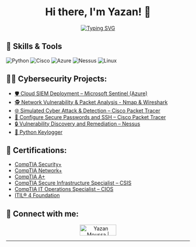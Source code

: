 <h1 align="center">Hi there, I'm Yazan! 👋</h1>


<p align="center">
  <a href="https://git.io/typing-svg">
    <img src="https://readme-typing-svg.demolab.com/?lines=Cybersecurity+and+Networking+Professional+;Welcome+To+My+Github!&center=true&size=35&width=800&height=200" alt="Typing SVG" />
  </a>
</p>


## 🔧 Skills & Tools

![Python](https://img.shields.io/badge/Python-3776AB?style=flat&logo=python&logoColor=white)
![Cisco](https://img.shields.io/badge/Cisco-000?style=flat&logo=Cisco&logoColor=white)
![Azure](https://img.shields.io/badge/Microsoft_Azure-008AD7?style=flat&logo=azure&logoColor=white)
![Nessus](https://img.shields.io/badge/Nessus-FF0000?style=flat&logo=nessus&logoColor=white)
![Linux](https://img.shields.io/badge/Linux-FCC624?style=flat&logo=linux&logoColor=black)





<h2>👨‍💻 Cybersecurity Projects:</h2>

- [🛡️ Cloud SIEM Deployment – Microsoft Sentinel (Azure)](https://github.com/SlashHasher/SIEM-Deployment/tree/main)
- [🕵️ Network Vulnerability & Packet Analysis - Nmap & Wireshark](https://github.com/SlashHasher/Nmap_Wireshark/tree/main)
- [🌐 Simulated Cyber Attack & Detection – Cisco Packet Tracer](https://github.com/SlashHasher/Cisco-ACL/blob/main/README.md)
- [🔗 Configure Secure Passwords and SSH – Cisco Packet Tracer](https://github.com/SlashHasher/CISCO-SSH/blob/main/README.md)
- [🔒 Vulnerability Discovery and Remediation – Nessus](https://github.com/SlashHasher/Nessus/tree/main)
- [🔑 Python Keylogger](https://github.com/SlashHasher/PythonKeylogger)

<h2>📜 Certifications:</h2>

- [CompTIA Security+](https://www.certmetrics.com/comptia/public/verification.aspx?code=4W45Y1F92Z0LF0CT)
- [CompTIA Network+](https://www.certmetrics.com/comptia/public/verification.aspx?code=TJ64RHE9B8PPV35B)
- [CompTIA A+ ](https://www.certmetrics.com/comptia/public/verification.aspx?code=71MVM98WDYK0F2CC)
- [CompTIA Secure Infrastructure Specialist – CSIS](https://www.credly.com/badges/d3c16434-829b-4592-99eb-917138647a5e/public_url)
- [CompTIA IT Operations Specialist – CIOS](https://www.credly.com/badges/59566ab3-78c4-4427-bf14-62249938ffd5/public_url)
- [ITIL® 4 Foundation](https://www.axelos.com/certifications/itil-service-management/itil-4-foundation/)




<h2> 🤳 Connect with me:</h2>

<p align="center">
  <a href="https://www.linkedin.com/in/yazan-moussa-ggc/" target="blank">
<img align="center" src="https://img.shields.io/badge/LinkedIn-0A66C2?style=for-the-badge&logo=linkedin&logoColor=white" alt="Yazan Moussa | LinkedIn" height="30" width="100" />
  </a>

  </a>

</p>

---



